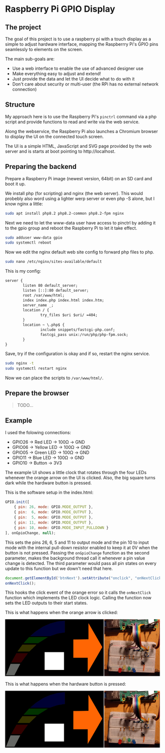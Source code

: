 # Raspberry Pi GPIO Display

## The project

The goal of this project is to use a raspberry pi with a touch display as a simple to adjust hardware interface, mapping the Raspberrry Pi's GPIO pins seamlessly to elements on the screen.

The main sub-goals are:
- Use a web interface to enable the use of advanced designer use
- Make everything easy to adjust and extend!
- Just provide the data and let the UI decide what to do with it
- Don't care about security or multi-user (the RPi has no external network connection)

## Structure

My approach here is to use the Raspberry Pi's `pinctrl` command via a php script and provide functions to read and write via the web service. 

Along the webservice, the Raspberry Pi also launches a Chromium browser to display the UI on the connected touch screen.

The UI is a simple HTML, JavaScript and SVG page provided by the web server and is starts at boot pointing to http://localhost.

## Preparing the backend

Prepare a Raspberry Pi image (newest version, 64bit) on an SD card and boot it up.

We install php (for scripting) and nginx (the web server). This would probebly also word using a lighter werp server or even php -S alone, but I know nginx a little:

```bash
sudo apt install php8.2 php8.2-common php8.2-fpm nginx
```

Next we need to let the www-data user have access to pinctrl by adding it to the gpio group and reboot the Raspberry Pi to let it take effect.

```bash
sudo adduser www-data gpio
sudo systemctl reboot
```

Now we edit the nginx default web site config to forward php files to php.

```bash
sudo nano /etc/nginx/sites-available/default
```

This is my config:

```
server {
        listen 80 default_server;
        listen [::]:80 default_server;
        root /var/www/html;
        index index.php index.html index.htm;
        server_name _;
        location / {
                try_files $uri $uri/ =404;
        }
        location ~ \.php$ {
                include snippets/fastcgi-php.conf;
                fastcgi_pass unix:/run/php/php-fpm.sock;
        }
}
```

Save, try if the configuration is okay and if so, restart the nginx service.

```bash
sudo nginx -t
sudo systemctl restart nginx
```

Now we can place the scripts to `/var/www/html/`.


## Prepare the browser

> TODO...


## Example

I used the folowing connections:

- GPIO26 -> Red LED -> 100Ω -> GND
- GPIO06 -> Yellow LED -> 100Ω -> GND
- GPIO05 -> Green LED -> 100Ω -> GND
- GPIO11 -> Blue LED -> 100Ω -> GND
- GPIO10 -> Button -> 3V3

The example UI shows a little clock that rotates through the four LEDs whenever the orange arrow on the UI is clicked. Also, the big square turns dark while the hardware button is pressed.

This is the software setup in the index.html:

```js
GPIO.init([
    { pin: 26, mode: GPIO.MODE_OUTPUT },
    { pin:  6, mode: GPIO.MODE_OUTPUT },
    { pin:  5, mode: GPIO.MODE_OUTPUT },
    { pin: 11, mode: GPIO.MODE_OUTPUT },
    { pin: 10, mode: GPIO.MODE_INPUT_PULLDOWN }
], onGpioChange, null);
```

This sets the pins 26, 6, 5 and 11 to output mode and the pin 10 to input mode with the internal pull-down resistor enabled to keep it at 0V when the button is not pressed. Passing the `onGpioChange` function as the second parameter, makes the background thread call it whenever a pin value change is detected. The third parameter would pass all pin states on every update to this function but we down't need that here.

```js
document.getElementById('btnNext').setAttribute("onclick", "onNextClick();");
onNextClick();
```

This hooks the click event of the orange error so it calls the `onNextClick` function which implements the LED clock logic. Calling the function now sets the LED outputs to their start states.

This is what happens when the orange arrow is clicked:

![LED clock animation](img/pinNr.gif)

This is what happens when the hardware button is pressed:

![Button state animation](img/btn10.gif)
